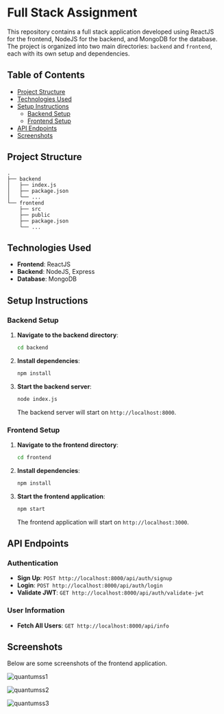 ﻿# Full Stack Assignment

This repository contains a full stack application developed using ReactJS for the frontend, NodeJS for the backend, and MongoDB for the database. The project is organized into two main directories: `backend` and `frontend`, each with its own setup and dependencies.

## Table of Contents

- [Project Structure](#project-structure)
- [Technologies Used](#technologies-used)
- [Setup Instructions](#setup-instructions)
  - [Backend Setup](#backend-setup)
  - [Frontend Setup](#frontend-setup)
- [API Endpoints](#api-endpoints)
- [Screenshots](#screenshots)

## Project Structure

```
.
├── backend
│   ├── index.js
│   ├── package.json
│   └── ...
└── frontend
    ├── src
    ├── public
    ├── package.json
    └── ...
```

## Technologies Used

- **Frontend**: ReactJS
- **Backend**: NodeJS, Express
- **Database**: MongoDB

## Setup Instructions

### Backend Setup

1. **Navigate to the backend directory**:

   ```bash
   cd backend
   ```

2. **Install dependencies**:

   ```bash
   npm install
   ```

3. **Start the backend server**:

   ```bash
   node index.js
   ```

   The backend server will start on `http://localhost:8000`.

### Frontend Setup

1. **Navigate to the frontend directory**:

   ```bash
   cd frontend
   ```

2. **Install dependencies**:

   ```bash
   npm install
   ```

3. **Start the frontend application**:

   ```bash
   npm start
   ```

   The frontend application will start on `http://localhost:3000`.

## API Endpoints

### Authentication

- **Sign Up**: `POST http://localhost:8000/api/auth/signup`
- **Login**: `POST http://localhost:8000/api/auth/login`
- **Validate JWT**: `GET http://localhost:8000/api/auth/validate-jwt`

### User Information

- **Fetch All Users**: `GET http://localhost:8000/api/info`

## Screenshots

Below are some screenshots of the frontend application.

![quantumss1](https://github.com/Nilavo-2001/Quantum-Assignment/assets/82475258/e8d7ada3-bee2-4b88-b55e-f4cc07c1fb63)

![quantumss2](https://github.com/Nilavo-2001/Quantum-Assignment/assets/82475258/60d8fa81-f3ae-451a-b882-c6418328a62a)

![quantumss3](https://github.com/Nilavo-2001/Quantum-Assignment/assets/82475258/555ac169-4e0d-4bcc-9299-dd56e52b39a6)



